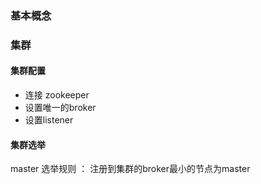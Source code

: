 

### 基本概念 

### 集群 

#### 集群配置 
- 连接 zookeeper
- 设置唯一的broker 
- 设置listener

#### 集群选举
master 选举规则 ： 注册到集群的broker最小的节点为master

